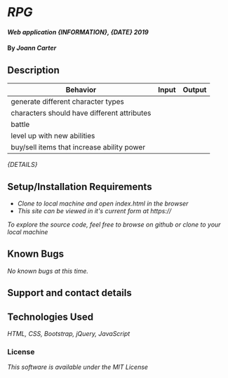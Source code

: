 # _RPG_

#### _Web application {INFORMATION}, {DATE} 2019_

#### By _**Joann Carter**_

## Description



| Behavior  | Input   | Output  |
|---|---|---|
|generate different character types|||
|characters should have different attributes|||
|battle|||
|level up with new abilities|||
|buy/sell items that increase ability power|||


_{DETAILS}_

## Setup/Installation Requirements

* _Clone to local machine and open index.html in the browser_
* _This site can be viewed in it's current form at https://_


_To explore the source code, feel free to browse on github or clone to your local machine_

## Known Bugs

_No known bugs at this time._

## Support and contact details



## Technologies Used

_HTML, CSS, Bootstrap, jQuery, JavaScript_

### License

*This software is available under the MIT License*
